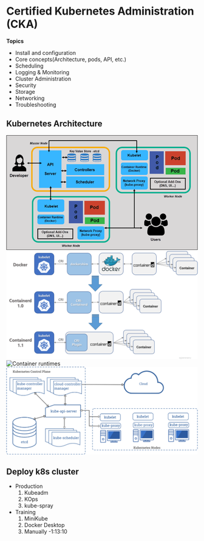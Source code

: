 # Certified Kubernetes Administration (CKA)

**Topics**
* Install and configuration
* Core concepts(Architecture, pods, API, etc.)
* Scheduling
* Logging & Monitoring
* Cluster Administration
* Security
* Storage
* Networking
* Troubleshooting

## Kubernetes Architecture
![Kubernetes-Architecture](./assets/Kubernetes-Architecture-1.png)
![Containerd_version](./assets/Containerd_version.png)
![Container runtimes](./assets/assets/container_runtime.jpeg)
![components-of-kubernetes.png](./assets/components-of-kubernetes.png)

## Deploy k8s cluster
* Production
	1. Kubeadm
	1. KOps
	1. kube-spray
* Training
	1. MiniKube
	1. Docker Desktop
	1. Manually
-1:13:10
